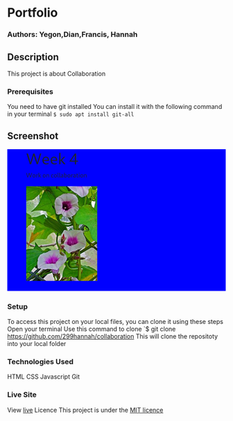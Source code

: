 # Portfolio
### Authors: Yegon,Dian,Francis, Hannah
## Description
This project is about Collaboration

### Prerequisites
You need to have git installed
You can install it with the following command in your terminal
`$ sudo apt install git-all`
## Screenshot
![](image/image.png)

### Setup
To access this project on your local files, you can clone it using these steps
Open your terminal
Use this command to clone `$ git clone https://github.com/299hannah/collaboration
This will clone the repositoty into your local folder

### Technologies Used
 HTML
 CSS
 Javascript
 Git
### Live Site
View [live](https://299hannah.github.io/collaboration/)
Licence
This project is under the [MIT licence](licence)